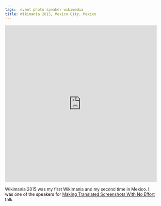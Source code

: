 ```yaml
---
tags:  event photo speaker wikimedia
title: Wikimania 2015, Mexico City, Mexico
---
```

<iframe src="https://www.facebook.com/plugins/post.php?href=https%3A%2F%2Fwww.facebook.com%2Fmedia%2Fset%2F%3Fset%3Da.10153736544092290.1073741835.735252289%26type%3D3&width=500" width="500" height="518" style="border:none;overflow:hidden" scrolling="no" frameborder="0" allowTransparency="true"></iframe>

Wikimania 2015 was my first Wikimania and my second time in Mexico. I was one of the speakers for [Making Translated Screenshots With No Effort](https://wikimania2015.wikimedia.org/wiki/Submissions/Making_Translated_Screenshots_With_No_Effort) talk.
